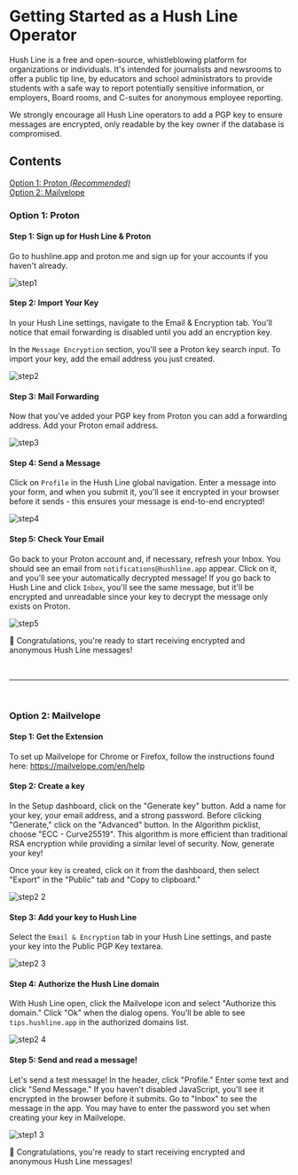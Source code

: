 # Getting Started as a Hush Line Operator

Hush Line is a free and open-source, whistleblowing platform for organizations or individuals. It's intended for journalists and newsrooms to offer a public tip line, by educators and school administrators to provide students with a safe way to report potentially sensitive information, or employers, Board rooms, and C-suites for anonymous employee reporting.

We strongly encourage all Hush Line operators to add a PGP key to ensure messages are encrypted, only readable by the key owner if the database is compromised.

## Contents

[Option 1: Proton _(Recommended)_](#option-1-proton)<br>
[Option 2: Mailvelope](#option-2-mailvelope)

### Option 1: Proton

#### Step 1: Sign up for Hush Line & Proton

Go to hushline.app and proton.me and sign up for your accounts if you haven't already.

![step1](https://github.com/user-attachments/assets/ae83a9a5-9dfb-47cb-9b78-9868aee0c2b2)

#### Step 2: Import Your Key

In your Hush Line settings, navigate to the Email & Encryption tab. You'll notice that email forwarding is disabled until you add an encryption key.

In the `Message Encryption` section, you'll see a Proton key search input. To import your key, add the email address you just created.

![step2](https://github.com/user-attachments/assets/74df8729-1aea-4925-871b-fd829af3e79f)

#### Step 3: Mail Forwarding

Now that you've added your PGP key from Proton you can add a forwarding address. Add your Proton email address.

![step3](https://github.com/user-attachments/assets/32f2f7be-0414-4da4-97cf-2629790ff690)

#### Step 4: Send a Message

Click on `Profile` in the Hush Line global navigation. Enter a message into your form, and when you submit it, you'll see it encrypted in your browser before it sends - this ensures your message is end-to-end encrypted!

![step4](https://github.com/user-attachments/assets/b4af8be5-fd9f-4a36-a7c3-3817e6bf6f56)

#### Step 5: Check Your Email

Go back to your Proton account and, if necessary, refresh your Inbox. You should see an email from `notifications@hushline.app` appear. Click on it, and you'll see your automatically decrypted message! If you go back to Hush Line and click `Inbox`, you'll see the same message, but it'll be encrypted and unreadable since your key to decrypt the message only exists on Proton.

![step5](https://github.com/user-attachments/assets/0b1dfb8e-21a2-42a7-9018-c63c5fdf3c69)

🎉 Congratulations, you're ready to start receiving encrypted and anonymous Hush Line messages!

<br>

---

<br>

### Option 2: Mailvelope

#### Step 1: Get the Extension

To set up Mailvelope for Chrome or Firefox, follow the instructions found here: https://mailvelope.com/en/help

#### Step 2: Create a key

In the Setup dashboard, click on the "Generate key" button. Add a name for your key, your email address, and a strong password. Before clicking "Generate," click on the "Advanced" button. In the Algorithm picklist, choose "ECC - Curve25519". This algorithm is more efficient than traditional RSA encryption while providing a similar level of security. Now, generate your key!

Once your key is created, click on it from the dashboard, then select "Export" in the "Public" tab and "Copy to clipboard."

![step2 2](https://github.com/user-attachments/assets/f151eeb2-c567-4733-b90a-2fded08f9a55)

#### Step 3: Add your key to Hush Line

Select the `Email & Encryption` tab in your Hush Line settings, and paste your key into the Public PGP Key textarea.

![step2 3](https://github.com/user-attachments/assets/6f4b6c60-a331-4405-a094-46596bea330b)

#### Step 4: Authorize the Hush Line domain

With Hush Line open, click the Mailvelope icon and select "Authorize this domain." Click "Ok" when the dialog opens. You'll be able to see `tips.hushline.app` in the authorized domains list.

![step2 4](https://github.com/user-attachments/assets/dd5dadbb-5afe-4ac3-a4f2-126f289ce6dc)

#### Step 5: Send and read a message!

Let's send a test message! In the header, click "Profile." Enter some text and click "Send Message." If you haven't disabled JavaScript, you'll see it encrypted in the browser before it submits. Go to "Inbox" to see the message in the app. You may have to enter the password you set when creating your key in Mailvelope.

![step1 3](https://github.com/user-attachments/assets/1cd81ba0-4c54-49e4-8352-2008436984fd)

🎉 Congratulations, you're ready to start receiving encrypted and anonymous Hush Line messages!
